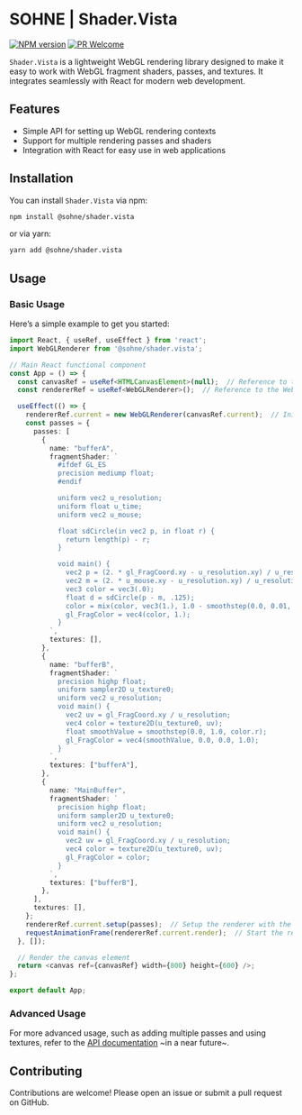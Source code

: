 
# SOHNE | Shader.Vista

[![NPM version][npm-image]][npm-url]
[![PR Welcome][npm-downloads-image]][npm-downloads-url]

`Shader.Vista` is a lightweight WebGL rendering library designed to make it easy to work with WebGL fragment shaders, passes, and textures. It integrates seamlessly with React for modern web development.

## Features

- Simple API for setting up WebGL rendering contexts
- Support for multiple rendering passes and shaders
- Integration with React for easy use in web applications

## Installation

You can install `Shader.Vista` via npm:

```bash
npm install @sohne/shader.vista
```

or via yarn:

```bash
yarn add @sohne/shader.vista
```

## Usage

### Basic Usage

Here’s a simple example to get you started:

```typescript
import React, { useRef, useEffect } from 'react';
import WebGLRenderer from '@sohne/shader.vista';

// Main React functional component
const App = () => {
  const canvasRef = useRef<HTMLCanvasElement>(null);  // Reference to the canvas element
  const rendererRef = useRef<WebGLRenderer>();  // Reference to the WebGL renderer

  useEffect(() => {
    rendererRef.current = new WebGLRenderer(canvasRef.current);  // Initialize the renderer with the canvas element
    const passes = {
      passes: [
        {
          name: "bufferA",
          fragmentShader: `
            #ifdef GL_ES
            precision mediump float;
            #endif

            uniform vec2 u_resolution;
            uniform float u_time;
            uniform vec2 u_mouse;

            float sdCircle(in vec2 p, in float r) {
              return length(p) - r;
            }

            void main() {
              vec2 p = (2. * gl_FragCoord.xy - u_resolution.xy) / u_resolution.y;
              vec2 m = (2. * u_mouse.xy - u_resolution.xy) / u_resolution.y;
              vec3 color = vec3(.0);
              float d = sdCircle(p - m, .125);
              color = mix(color, vec3(1.), 1.0 - smoothstep(0.0, 0.01, d));
              gl_FragColor = vec4(color, 1.);
            }
          `,
          textures: [],
        },
        {
          name: "bufferB",
          fragmentShader: `
            precision highp float;
            uniform sampler2D u_texture0;
            uniform vec2 u_resolution;
            void main() {
              vec2 uv = gl_FragCoord.xy / u_resolution;
              vec4 color = texture2D(u_texture0, uv);
              float smoothValue = smoothstep(0.0, 1.0, color.r);
              gl_FragColor = vec4(smoothValue, 0.0, 0.0, 1.0);
            }
          `,
          textures: ["bufferA"],
        },
        {
          name: "MainBuffer",
          fragmentShader: `
            precision highp float;
            uniform sampler2D u_texture0;
            uniform vec2 u_resolution;
            void main() {
              vec2 uv = gl_FragCoord.xy / u_resolution;
              vec4 color = texture2D(u_texture0, uv);
              gl_FragColor = color;
            }
          `,
          textures: ["bufferB"],
        },
      ],
      textures: [],
    };
    rendererRef.current.setup(passes);  // Setup the renderer with the passes
    requestAnimationFrame(rendererRef.current.render);  // Start the rendering loop
  }, []);

  // Render the canvas element
  return <canvas ref={canvasRef} width={800} height={600} />;
};

export default App;
```

### Advanced Usage

For more advanced usage, such as adding multiple passes and using textures, refer to the [API documentation](#) ~in a near future~.

## Contributing

Contributions are welcome! Please open an issue or submit a pull request on GitHub.

[//]:  (Externals)
[npm-image]: https://img.shields.io/npm/v/@sohne/shader.vista.svg?style=flat-square&logo=npm
[npm-url]: https://npmjs.org/package/@sohne/shader.vista
[npm-downloads-image]: https://img.shields.io/npm/dm/@sohne/shader.vista.svg
[npm-downloads-url]: https://npmcharts.com/compare/@sohne/shader.vista?minimal=true
[//]:  (EOF)
